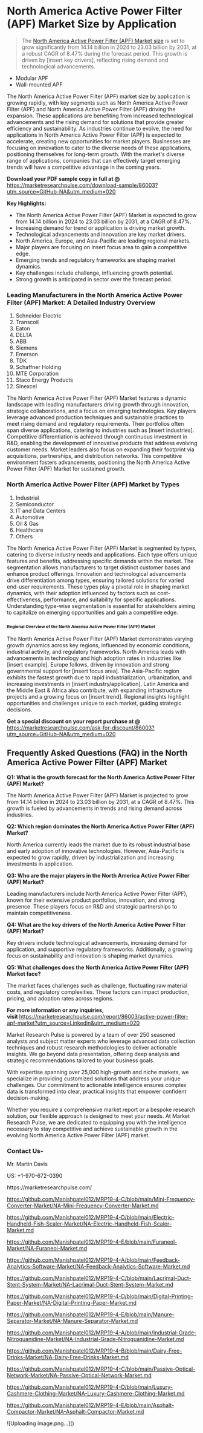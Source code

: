 <h1>North America Active Power Filter (APF) Market&nbsp;Size by Application</h1><blockquote><p>The <a href="https://marketresearchpulse.com/download-sample/86003?utm_source=GitHub-NA&amp;utm_medium=020">North America Active Power Filter (APF) Market size</a> is set to grow significantly from 14.14 billion in 2024 to 23.03 billion by 2031, at a robust CAGR of 8.47% during the forecast period. This growth is driven by [insert key drivers], reflecting rising demand and technological advancements.</p></blockquote><ul><li>Modular APF<li> Wall-mounted APF</li></ul><p>The North America Active Power Filter (APF) market size by application is growing rapidly, with key segments such as North America Active Power Filter (APF) and North America Active Power Filter (APF) driving the expansion. These applications are benefiting from increased technological advancements and the rising demand for solutions that provide greater efficiency and sustainability. As industries continue to evolve, the need for applications in North America Active Power Filter (APF) is expected to accelerate, creating new opportunities for market players. Businesses are focusing on innovation to cater to the diverse needs of these applications, positioning themselves for long-term growth. With the market's diverse range of applications, companies that can effectively target emerging trends will have a competitive advantage in the coming years.</p><p><strong>Download your PDF sample copy in full at @ </strong><a href="https://marketresearchpulse.com/download-sample/86003?utm_source=GitHub-NA&amp;utm_medium=020">https://marketresearchpulse.com/download-sample/86003?utm_source=GitHub-NA&amp;utm_medium=020</a></p><p><strong>Key Highlights: </strong></p><ul><li>The North America Active Power Filter (APF) Market is expected to grow from 14.14 billion in 2024 to 23.03 billion by 2031, at a CAGR of 8.47%.</li><li>Increasing demand for trend or application is driving market growth.</li><li>Technological advancements and innovation are key market drivers.</li><li>North America, Europe, and Asia-Pacific are leading regional markets.</li><li>Major players are focusing on insert focus area to gain a competitive edge.</li><li>Emerging trends and regulatory frameworks are shaping market dynamics.</li><li>Key challenges include challenge, influencing growth potential.</li><li>Strong growth is anticipated in sector over the forecast period.</li></ul><h3>Leading Manufacturers in the North America Active Power Filter (APF) Market: A Detailed Industry Overview</h3><ol><li>Schneider Electric</li><li>Transcoil</li><li>Eaton</li><li>DELTA</li><li>ABB</li><li>Siemens</li><li>Emerson</li><li>TDK</li><li>Schaffner Holding</li><li>MTE Corporation</li><li>Staco Energy Products</li><li>Sinexcel</li></ol><div class="flex max-w-full flex-col flex-grow"><div class="min-h-8 text-message flex w-full flex-col items-end gap-2 whitespace-normal break-words [.text-message+&amp;]:mt-5" dir="auto" data-message-author-role="assistant" data-message-id="fd8432e4-4910-450d-b182-61b7bfb0a01f" data-message-model-slug="gpt-4o"><div class="flex w-full flex-col gap-1 empty:hidden first:pt-[3px]"><div class="markdown prose w-full break-words dark:prose-invert light"><p>The North America Active Power Filter (APF) Market features a dynamic landscape with leading manufacturers driving growth through innovation, strategic collaborations, and a focus on emerging technologies. Key players leverage advanced production techniques and sustainable practices to meet rising demand and regulatory requirements. Their portfolios often span diverse applications, catering to industries such as [insert industries]. Competitive differentiation is achieved through continuous investment in R&amp;D, enabling the development of innovative products that address evolving customer needs. Market leaders also focus on expanding their footprint via acquisitions, partnerships, and distribution networks. This competitive environment fosters advancements, positioning the North America Active Power Filter (APF) Market for sustained growth.</p></div></div></div></div><h3>North America Active Power Filter (APF) Market by Types</h3><ol><li>Industrial<li> Semiconductor<li> IT and Data Centers<li> Automotive<li> Oil & Gas<li> Healthcare<li> Others</li></ol><div class="flex max-w-full flex-col flex-grow"><div class="min-h-8 text-message flex w-full flex-col items-end gap-2 whitespace-normal break-words [.text-message+&amp;]:mt-5" dir="auto" data-message-author-role="assistant" data-message-id="084470be-0bb7-4664-bddf-5156b4f41249" data-message-model-slug="gpt-4o-mini"><div class="flex w-full flex-col gap-1 empty:hidden first:pt-[3px]"><div class="markdown prose w-full break-words dark:prose-invert light"><p>The North America Active Power Filter (APF) Market is segmented by types, catering to diverse industry needs and applications. Each type offers unique features and benefits, addressing specific demands within the market. The segmentation allows manufacturers to target distinct customer bases and enhance product offerings. Innovation and technological advancements drive differentiation among types, ensuring tailored solutions for varied end-user requirements. These types play a pivotal role in shaping market dynamics, with their adoption influenced by factors such as cost-effectiveness, performance, and suitability for specific applications. Understanding type-wise segmentation is essential for stakeholders aiming to capitalize on emerging opportunities and gain a competitive edge.</p></div></div></div></div><h3><span style="font-size: 11px;">Regional Overview of the North America Active Power Filter (APF) Market</span></h3><div class="flex max-w-full flex-col flex-grow"><div class="min-h-8 text-message flex w-full flex-col items-end gap-2 whitespace-normal break-words [.text-message+&amp;]:mt-5" dir="auto" data-message-author-role="assistant" data-message-id="e9038762-ce64-4e30-91c9-9bd413514231" data-message-model-slug="gpt-4o-mini"><div class="flex w-full flex-col gap-1 empty:hidden first:pt-[3px]"><div class="markdown prose w-full break-words dark:prose-invert light"><p>The North America Active Power Filter (APF) Market demonstrates varying growth dynamics across key regions, influenced by economic conditions, industrial activity, and regulatory frameworks. North America leads with advancements in technology and high adoption rates in industries like [insert example]. Europe follows, driven by innovation and strong governmental support for [insert focus area]. The Asia-Pacific region exhibits the fastest growth due to rapid industrialization, urbanization, and increasing investments in [insert industry/application]. Latin America and the Middle East &amp; Africa also contribute, with expanding infrastructure projects and a growing focus on [insert trend]. Regional insights highlight opportunities and challenges unique to each market, guiding strategic decisions.</p></div></div></div></div><p><strong>Get a special discount on your report purchase at @ </strong><a href="https://marketresearchpulse.com/ask-for-discount/86003?utm_source=GitHub-NA&amp;utm_medium=020">https://marketresearchpulse.com/ask-for-discount/86003?utm_source=GitHub-NA&amp;utm_medium=020</a></p><h2>Frequently Asked Questions (FAQ) in the North America Active Power Filter (APF) Market</h2><p><strong>Q1: What is the growth forecast for the North America Active Power Filter (APF) Market?</strong></p><p>The North America Active Power Filter (APF) Market is projected to grow from 14.14 billion in 2024 to 23.03 billion by 2031, at a CAGR of 8.47%. This growth is fueled by advancements in trends and rising demand across industries.</p><p><strong>Q2: Which region dominates the North America Active Power Filter (APF) Market?</strong></p><p>North America currently leads the market due to its robust industrial base and early adoption of innovative technologies. However, Asia-Pacific is expected to grow rapidly, driven by industrialization and increasing investments in application.</p><p><strong>Q3: Who are the major players in the North America Active Power Filter (APF) Market?</strong></p><p>Leading manufacturers include North America Active Power Filter (APF), known for their extensive product portfolios, innovation, and strong presence. These players focus on R&amp;D and strategic partnerships to maintain competitiveness.</p><p><strong>Q4: What are the key drivers of the North America Active Power Filter (APF) Market?</strong></p><p>Key drivers include technological advancements, increasing demand for application, and supportive regulatory frameworks. Additionally, a growing focus on sustainability and innovation is shaping market dynamics.</p><p><strong>Q5: What challenges does the North America Active Power Filter (APF) Market face?</strong></p><p>The market faces challenges such as challenge, fluctuating raw material costs, and regulatory complexities. These factors can impact production, pricing, and adoption rates across regions.</p><p><strong>For more information or any inquiries, visit&nbsp;</strong><a href="https://marketresearchpulse.com/report/86003/active-power-filter-apf-market?utm_source=Linkedin&utm_medium=020">https://marketresearchpulse.com/report/86003/active-power-filter-apf-market?utm_source=Linkedin&utm_medium=020</a></p><p>Market Research Pulse is powered by a team of over 250 seasoned analysts and subject matter experts who leverage advanced data collection techniques and robust research methodologies to deliver actionable insights. We go beyond data presentation, offering deep analysis and strategic recommendations tailored to your business goals.</p><p>With expertise spanning over 25,000 high-growth and niche markets, we specialize in providing customized solutions that address your unique challenges. Our commitment to actionable intelligence ensures complex data is transformed into clear, practical insights that empower confident decision-making.</p><p>Whether you require a comprehensive market report or a bespoke research solution, our flexible approach is designed to meet your needs. At Market Research Pulse, we are dedicated to equipping you with the intelligence necessary to stay competitive and achieve sustainable growth in the evolving North America Active Power Filter (APF) market.</p><h3><strong>Contact Us-</strong></h3><p>Mr. Martin Davis</p><p>US: +1-970-672-0390</p><p>https://marketresearchpulse.com/</p><p><a href="https://github.com/Manishpatel012/MRP19-4-C/blob/main/Mini-Frequency-Converter-Market/NA-Mini-Frequency-Converter-Market.md">https://github.com/Manishpatel012/MRP19-4-C/blob/main/Mini-Frequency-Converter-Market/NA-Mini-Frequency-Converter-Market.md</a></p><p><a href="https://github.com/Manishpatel012/MRP19-4-D/blob/main/Electric-Handheld-Fish-Scaler-Market/NA-Electric-Handheld-Fish-Scaler-Market.md">https://github.com/Manishpatel012/MRP19-4-D/blob/main/Electric-Handheld-Fish-Scaler-Market/NA-Electric-Handheld-Fish-Scaler-Market.md</a></p><p><a href="https://github.com/Manishpatel012/MRP19-4-E/blob/main/Furaneol-Market/NA-Furaneol-Market.md">https://github.com/Manishpatel012/MRP19-4-E/blob/main/Furaneol-Market/NA-Furaneol-Market.md</a></p><p><a href="https://github.com/Manishpatel012/MRP19-4-A/blob/main/Feedback-Analytics-Software-Market/NA-Feedback-Analytics-Software-Market.md">https://github.com/Manishpatel012/MRP19-4-A/blob/main/Feedback-Analytics-Software-Market/NA-Feedback-Analytics-Software-Market.md</a></p><p><a href="https://github.com/Manishpatel012/MRP19-4-C/blob/main/Lacrimal-Duct-Stent-System-Market/NA-Lacrimal-Duct-Stent-System-Market.md">https://github.com/Manishpatel012/MRP19-4-C/blob/main/Lacrimal-Duct-Stent-System-Market/NA-Lacrimal-Duct-Stent-System-Market.md</a></p><p><a href="https://github.com/Manishpatel012/MRP19-4-D/blob/main/Digital-Printing-Paper-Market/NA-Digital-Printing-Paper-Market.md">https://github.com/Manishpatel012/MRP19-4-D/blob/main/Digital-Printing-Paper-Market/NA-Digital-Printing-Paper-Market.md</a></p><p><a href="https://github.com/Manishpatel012/MRP19-4-E/blob/main/Manure-Separator-Market/NA-Manure-Separator-Market.md">https://github.com/Manishpatel012/MRP19-4-E/blob/main/Manure-Separator-Market/NA-Manure-Separator-Market.md</a></p><p><a href="https://github.com/Manishpatel012/MRP19-4-A/blob/main/Industrial-Grade-Nitroguanidine-Market/NA-Industrial-Grade-Nitroguanidine-Market.md">https://github.com/Manishpatel012/MRP19-4-A/blob/main/Industrial-Grade-Nitroguanidine-Market/NA-Industrial-Grade-Nitroguanidine-Market.md</a></p><p><a href="https://github.com/Manishpatel012/MRP19-4-B/blob/main/Dairy-Free-Drinks-Market/NA-Dairy-Free-Drinks-Market.md">https://github.com/Manishpatel012/MRP19-4-B/blob/main/Dairy-Free-Drinks-Market/NA-Dairy-Free-Drinks-Market.md</a></p><p><a href="https://github.com/Manishpatel012/MRP19-4-C/blob/main/Passive-Optical-Network-Market/NA-Passive-Optical-Network-Market.md">https://github.com/Manishpatel012/MRP19-4-C/blob/main/Passive-Optical-Network-Market/NA-Passive-Optical-Network-Market.md</a></p><p><a href="https://github.com/Manishpatel012/MRP19-4-D/blob/main/Luxury-Cashmere-Clothing-Market/NA-Luxury-Cashmere-Clothing-Market.md">https://github.com/Manishpatel012/MRP19-4-D/blob/main/Luxury-Cashmere-Clothing-Market/NA-Luxury-Cashmere-Clothing-Market.md</a></p><p><a href="https://github.com/Manishpatel012/MRP19-4-E/blob/main/Asphalt-Compactor-Market/NA-Asphalt-Compactor-Market.md">https://github.com/Manishpatel012/MRP19-4-E/blob/main/Asphalt-Compactor-Market/NA-Asphalt-Compactor-Market.md</a></p>
![Uploading image.png…]()

